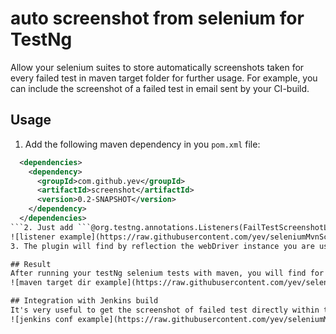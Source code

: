 # auto screenshot from selenium for TestNg
Allow your selenium suites to store automatically screenshots taken for every failed test in maven target folder for further usage. For example, you can include the screenshot of a failed test in email sent by your CI-build.

## Usage

1. Add the following maven dependency in you ```pom.xml``` file:
```xml
  <dependencies>
    <dependency>
      <groupId>com.github.yev</groupId>
      <artifactId>screenshot</artifactId>
      <version>0.2-SNAPSHOT</version>
    </dependency>
  </dependencies>
```2. Just add ```@org.testng.annotations.Listeners(FailTestScreenshotListener.class)``` to your TestNG Selenium class
![listener example](https://raw.githubusercontent.com/yev/seleniumMvnScreenshot/master/docs/ListenerExample.png)
3. The plugin will find by reflection the webDriver instance you are using and will do the rest for you.

## Result
After running your testNg selenium tests with maven, you will find for each failed test the screenshot which was taken automatically when this particular test failed.
![maven target dir example](https://raw.githubusercontent.com/yev/seleniumMvnScreenshot/master/docs/mvnTargerFolder.png)

## Integration with Jenkins build
It's very useful to get the screenshot of failed test directly within the email alert sent by Jenkins when build becomes unstable. So for our example case the jenkins config will be following:
![jenkins conf example](https://raw.githubusercontent.com/yev/seleniumMvnScreenshot/master/docs/selenium_Config_Jenkins_.png)

